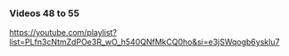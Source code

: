 ### Videos 48 to 55
https://youtube.com/playlist?list=PLfn3cNtmZdPOe3R_wO_h540QNfMkCQ0ho&si=e3jSWqogb6ysklu7
